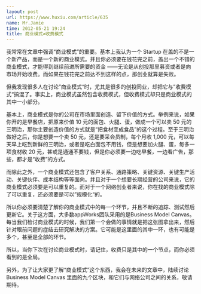 ```yaml
---
layout: post
url: https://www.huxiu.com/article/635
name: Mr.Jamie
time: 2012-05-21 19:24
title: 商业模式≠收费模式
---
```

我常常在文章中强调“商业模式”的重要。基本上我认为一个 Startup 在盖的不是一个新产品，而是一个新的商业模式。并且你必须要在钱花完之前，盖出一个不错的商业模式，才能得到继续前进所需要的资金 ——无论是从创投那里募资或者是向市场开始收费。而如果在钱花完之前达不到这样的点，那创业就算是失败。

但我发现很多人在讨论”商业模式“时，尤其是很多的创投同业，却把它与”收费模式“搞混了。事实上，商业模式虽然包含收费模式，但收费模式却只是商业模式的其中一小部分。

基本上，商业模式是你的公司在市场里面创造、留下价值的方式。举例来说，如果你开的是早餐店，把原来价值 10 元的面包、火腿、蛋，做成一个可以卖 50 元的三明治，那你主要创造价值的方式就是“把食材变成食品”的这个过程。至于三明治做好之后，你是想要一个卖 50 元，还是要采会员制，每个月收 1,000 元，可以每天早上吃到新鲜的三明治，或者是吃白面包不用钱，但是想要加火腿、蛋，每多一项食材收 20 元，甚或是通通不要钱，但是你必须要一边吃早餐，一边看广告，那些，都才是“收费”的方式。

而除此之外，一个商业模式还包含了客户关系、通路策略、关键资源、关键生产活动、关键伙伴、成本结构等等面向。并且对于一个想要长期经营的公司来说，它的商业模式必须要是可以重复的。而对于一个网络创业者来说，你在找的商业模式除了可以重复，还必须要是可以”规模化“的。

所以你必须要清楚了解你的商业模式中的每一个环节，并且不断的追踪、测试然后更新它。关于这方面，大多数appWorks团队采用的是Business Model Canvas。每当我们检讨商业模式的时候，我们第一个会做的事情就是把这张图拿出来，然后针对眼前问题的症结去研究解决的方案。它可能是这里面的其中一环，也有可能是多个，甚至是全部的环节。

所以，当你下次在讨论商业模式时，请记住，收费只是其中的一个节点，而你必须看到的是全局。

另外，为了让大家更了解“商业模式”这个东西，我会在未来的文章中，陆续讨论 Business Model Canvas 里面的九个区块，和它们与网络公司之间的关系，敬请期待。

